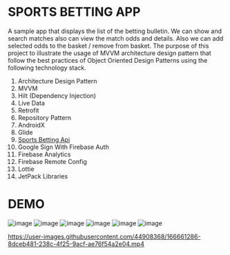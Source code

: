 # SPORTS BETTING APP
A sample app that displays the list of the betting bulletin. We can show and search matches also can view the match odds and details. Also we can add selected odds to the basket / remove from basket.
The purpose of this project to illustrate the usage of MVVM architecture design pattern that follow the best practices of Object Oriented Design Patterns using the following technology stack.

1.  Architecture Design Pattern
2.  MVVM
3.  Hilt (Dependency Injection)
4.  Live Data
5.  Retrofit
6.  Repository Pattern
7.  AndroidX
8.  Glide
9.  [Sports Betting Api](https://the-odds-api.com/)
10. Google Sign With Firebase Auth
11. Firebase Analytics 
12. Firebase Remote Config
13. Lottie
14. JetPack Libraries

# DEMO


![image](https://github.com/RushiChavan-dev/Betting-App-Kotlin/assets/50754786/7942692a-09dc-4a1b-ac53-d12a91a749f8)
![image](https://github.com/RushiChavan-dev/Betting-App-Kotlin/assets/50754786/f04b8de5-3dec-4f80-8174-65d2bd87432f)
![image](https://github.com/RushiChavan-dev/Betting-App-Kotlin/assets/50754786/21a522c6-953f-4355-89b3-b73053622ed6)
![image](https://github.com/RushiChavan-dev/Betting-App-Kotlin/assets/50754786/5e06cc09-311d-4ff6-8ddc-55792aed5e02)
![image](https://github.com/RushiChavan-dev/Betting-App-Kotlin/assets/50754786/cb897677-9bf2-4fe9-9051-bc92e500d1aa)
![image](https://github.com/RushiChavan-dev/Betting-App-Kotlin/assets/50754786/142d311a-6e04-463f-92ca-3b520b95f768)

https://user-images.githubusercontent.com/44908368/166661286-8dceb481-238c-4f25-9acf-ae76f54a2e04.mp4





